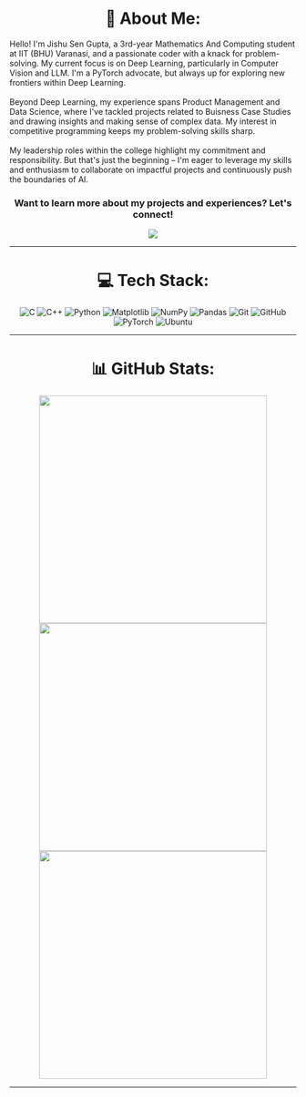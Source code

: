 
<div align="center">
  
# 💫 About Me: 
<p align="left">
Hello!
I'm Jishu Sen Gupta, a 3rd-year Mathematics And Computing student at IIT (BHU) Varanasi, and a passionate coder with a knack for problem-solving. My current focus is on Deep Learning, particularly in Computer Vision and LLM. I'm a PyTorch advocate, but always up for exploring new frontiers within Deep Learning. <br>
<br>Beyond Deep Learning, my experience spans Product Management and Data Science, where I've tackled projects related to Buisness Case Studies and drawing insights and making sense of complex data. My interest in competitive programming keeps my problem-solving skills sharp. <br> 
<br>My leadership roles within the college highlight my commitment and responsibility. But that's just the beginning – I'm eager to leverage my skills and enthusiasm to collaborate on impactful projects and continuously push the boundaries of AI.

### Want to learn more about my projects and experiences? Let's connect!
</p>

[![](https://visitcount.itsvg.in/api?id=jishu123456789&icon=6&color=4)](https://visitcount.itsvg.in)

---

# 💻 Tech Stack:
![C](https://img.shields.io/badge/c-%2300599C.svg?style=for-the-badge&logo=c&logoColor=white) ![C++](https://img.shields.io/badge/c++-%2300599C.svg?style=for-the-badge&logo=c%2B%2B&logoColor=white) ![Python](https://img.shields.io/badge/python-3670A0?style=for-the-badge&logo=python&logoColor=ffdd54) ![Matplotlib](https://img.shields.io/badge/Matplotlib-%23ffffff.svg?style=for-the-badge&logo=Matplotlib&logoColor=black) ![NumPy](https://img.shields.io/badge/numpy-%23013243.svg?style=for-the-badge&logo=numpy&logoColor=white) ![Pandas](https://img.shields.io/badge/pandas-%23150458.svg?style=for-the-badge&logo=pandas&logoColor=white) ![Git](https://img.shields.io/badge/git-%23F05033.svg?style=for-the-badge&logo=git&logoColor=white) ![GitHub](https://img.shields.io/badge/github-%23121011.svg?style=for-the-badge&logo=github&logoColor=white) ![PyTorch](https://img.shields.io/badge/PyTorch-%23EE4C2C.svg?style=for-the-badge&logo=PyTorch&logoColor=white) ![Ubuntu](https://img.shields.io/badge/Ubuntu-E95420?style=for-the-badge&logo=ubuntu&logoColor=white)

---

# 📊 GitHub Stats:
  
<p align="center">
  
  <img width="400px" src="https://github-readme-stats.vercel.app/api?username=Jishu123456789&theme=onedark&hide_border=true&include_all_commits=false&count_private=false" />
  
  <img width="400px" src="https://github-readme-streak-stats.herokuapp.com/?user=Jishu123456789&theme=onedark&hide_border=true" />

  <img width="400px" src="https://github-readme-stats.vercel.app/api/top-langs/?username=Jishu123456789&theme=onedark&hide_border=true&include_all_commits=false&count_private=false&layout=compact" />

</p>

---

</div>
